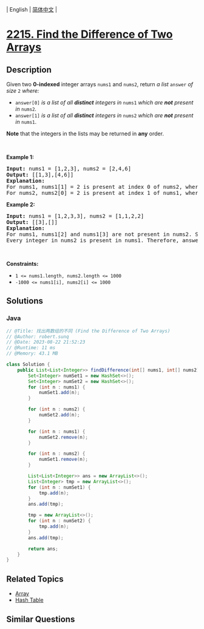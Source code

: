 
| English | [简体中文](README.md) |

# [2215. Find the Difference of Two Arrays](https://leetcode.cn//problems/find-the-difference-of-two-arrays/)

## Description

<p>Given two <strong>0-indexed</strong> integer arrays <code>nums1</code> and <code>nums2</code>, return <em>a list</em> <code>answer</code> <em>of size</em> <code>2</code> <em>where:</em></p>

<ul>
	<li><code>answer[0]</code> <em>is a list of all <strong>distinct</strong> integers in</em> <code>nums1</code> <em>which are <strong>not</strong> present in</em> <code>nums2</code><em>.</em></li>
	<li><code>answer[1]</code> <em>is a list of all <strong>distinct</strong> integers in</em> <code>nums2</code> <em>which are <strong>not</strong> present in</em> <code>nums1</code>.</li>
</ul>

<p><strong>Note</strong> that the integers in the lists may be returned in <strong>any</strong> order.</p>

<p>&nbsp;</p>
<p><strong class="example">Example 1:</strong></p>

<pre>
<strong>Input:</strong> nums1 = [1,2,3], nums2 = [2,4,6]
<strong>Output:</strong> [[1,3],[4,6]]
<strong>Explanation:
</strong>For nums1, nums1[1] = 2 is present at index 0 of nums2, whereas nums1[0] = 1 and nums1[2] = 3 are not present in nums2. Therefore, answer[0] = [1,3].
For nums2, nums2[0] = 2 is present at index 1 of nums1, whereas nums2[1] = 4 and nums2[2] = 6 are not present in nums2. Therefore, answer[1] = [4,6].</pre>

<p><strong class="example">Example 2:</strong></p>

<pre>
<strong>Input:</strong> nums1 = [1,2,3,3], nums2 = [1,1,2,2]
<strong>Output:</strong> [[3],[]]
<strong>Explanation:
</strong>For nums1, nums1[2] and nums1[3] are not present in nums2. Since nums1[2] == nums1[3], their value is only included once and answer[0] = [3].
Every integer in nums2 is present in nums1. Therefore, answer[1] = [].
</pre>

<p>&nbsp;</p>
<p><strong>Constraints:</strong></p>

<ul>
	<li><code>1 &lt;= nums1.length, nums2.length &lt;= 1000</code></li>
	<li><code>-1000 &lt;= nums1[i], nums2[i] &lt;= 1000</code></li>
</ul>


## Solutions


### Java

```Java
// @Title: 找出两数组的不同 (Find the Difference of Two Arrays)
// @Author: robert.sunq
// @Date: 2023-08-22 21:52:23
// @Runtime: 11 ms
// @Memory: 43.1 MB

class Solution {
    public List<List<Integer>> findDifference(int[] nums1, int[] nums2) {
        Set<Integer> numSet1 = new HashSet<>();
        Set<Integer> numSet2 = new HashSet<>();
        for (int n : nums1) {
            numSet1.add(n);
        }

        for (int n : nums2) {
            numSet2.add(n);
        }

        for (int n : nums1) {
            numSet2.remove(n);
        }

        for (int n : nums2) {
            numSet1.remove(n);
        }

        List<List<Integer>> ans = new ArrayList<>();
        List<Integer> tmp = new ArrayList<>();
        for (int n : numSet1) {
            tmp.add(n);
        }
        ans.add(tmp);

        tmp = new ArrayList<>();
        for (int n : numSet2) {
            tmp.add(n);
        }
        ans.add(tmp);

        return ans;
    }
}
```



## Related Topics

- [Array](https://leetcode.cn//tag/array)
- [Hash Table](https://leetcode.cn//tag/hash-table)

## Similar Questions



